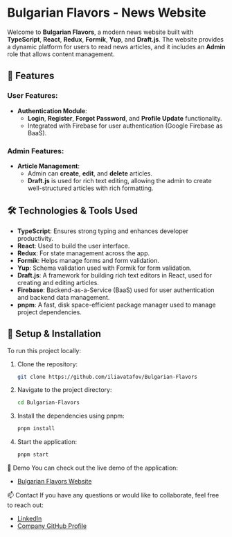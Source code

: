 # Bulgarian Flavors - News Website

Welcome to **Bulgarian Flavors**, a modern news website built with **TypeScript**, **React**, **Redux**, **Formik**, **Yup**, and **Draft.js**. The website provides a dynamic platform for users to read news articles, and it includes an **Admin** role that allows content management.

## 🚀 Features

### User Features:
- **Authentication Module**:
  - **Login**, **Register**, **Forgot Password**, and **Profile Update** functionality.
  - Integrated with Firebase for user authentication (Google Firebase as BaaS).
  
### Admin Features:
- **Article Management**:
  - Admin can **create**, **edit**, and **delete** articles.
  - **Draft.js** is used for rich text editing, allowing the admin to create well-structured articles with rich formatting.
  
## 🛠 Technologies & Tools Used

- **TypeScript**: Ensures strong typing and enhances developer productivity.
- **React**: Used to build the user interface.
- **Redux**: For state management across the app.
- **Formik**: Helps manage forms and form validation.
- **Yup**: Schema validation used with Formik for form validation.
- **Draft.js**: A framework for building rich text editors in React, used for creating and editing articles.
- **Firebase**: Backend-as-a-Service (BaaS) used for user authentication and backend data management.
- **pnpm**: A fast, disk space-efficient package manager used to manage project dependencies.

## 🔧 Setup & Installation

To run this project locally:

1. Clone the repository:

   ```bash
   git clone https://github.com/iliavatafov/Bulgarian-Flavors

2. Navigate to the project directory:

   ```bash
   cd Bulgarian-Flavors
   
3. Install the dependencies using pnpm:
   ```bash
   pnpm install

4. Start the application:
   
   ```bash
   pnpm start

📱 Demo
You can check out the live demo of the application:
- [Bulgarian Flavors Website](https://dashing-kringle-5254bd.netlify.app/)


📫 Contact
If you have any questions or would like to collaborate, feel free to reach out:
- [LinkedIn](https://www.linkedin.com/in/ilia-vatafov-517ba3163/)
- [Company GitHub Profile](https://github.com/ivatafov-rms)
